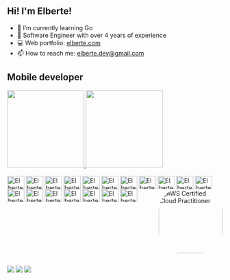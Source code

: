 ## Hi! I'm Elberte!

- 🌱 I’m currently learning Go
- 🤔 Software Engineer with over 4 years of experience
- 💻 Web portfolio: [elberte.com](https://elberte.com)
- 📫 How to reach me: elberte.dev@gmail.com

## Mobile developer

<div style="display: inline-block;">
  <a href="https://github.com/oElberte">
    <img height="180em" src="https://github-readme-stats.vercel.app/api?username=oElberte&show_icons=true&theme=dark&include_all_commits=true&count_private=true"/>
    <img height="180em" src="https://github-readme-stats.vercel.app/api/top-langs/?username=oElberte&layout=compact&langs_count=7&theme=dark"/>
  </a>
</div>

<div style="display: inline-block"><br>
  <img align="center" alt="Elberte-Flutter" height="30" width="40" src="https://cdn.jsdelivr.net/gh/devicons/devicon/icons/flutter/flutter-original.svg">

  <img align="center" alt="Elberte-Dart" height="30" width="40" src="https://cdn.jsdelivr.net/gh/devicons/devicon@latest/icons/dart/dart-original.svg" />

  <img align="center" alt="Elberte-Swift" height="30" width="40" src="https://cdn.jsdelivr.net/gh/devicons/devicon/icons/swift/swift-original.svg">
  
  <img align="center" alt="Elberte-TypeScript" height="30" width="40" src="https://cdn.jsdelivr.net/gh/devicons/devicon@latest/icons/typescript/typescript-original.svg" />
  
  <img align="center" alt="Elberte-JavaScript" height="30" width="40" src="https://cdn.jsdelivr.net/gh/devicons/devicon@latest/icons/javascript/javascript-original.svg" />

  <img align="center" alt="Elberte-Svelte" height="30" width="40" src="https://cdn.jsdelivr.net/gh/devicons/devicon@latest/icons/svelte/svelte-original.svg" />

  <img align="center" alt="Elberte-NodeJS" height="30" width="40" src="https://cdn.jsdelivr.net/gh/devicons/devicon@latest/icons/nodejs/nodejs-original.svg" />
  
  <img align="center" alt="Elberte-NestJS" height="30" width="40" src="https://cdn.jsdelivr.net/gh/devicons/devicon@latest/icons/nestjs/nestjs-original.svg" />

  <img align="center" alt="Elberte-Golang" height="30" width="40" src="https://cdn.jsdelivr.net/gh/devicons/devicon@latest/icons/go/go-original-wordmark.svg" />
  
  <img align="center" alt="Elberte-PostgreSQL" height="30" width="40" src="https://cdn.jsdelivr.net/gh/devicons/devicon@latest/icons/postgresql/postgresql-original.svg" />

  <img align="center" alt="Elberte-MySQL" height="30" width="40" src="https://cdn.jsdelivr.net/gh/devicons/devicon@latest/icons/mysql/mysql-original.svg" />

  <img align="center" alt="Elberte-SQLite" height="30" width="40" src="https://cdn.jsdelivr.net/gh/devicons/devicon/icons/sqlite/sqlite-original.svg">

  <img align="center" alt="Elberte-Prisma" height="30" width="40" src="https://cdn.jsdelivr.net/gh/devicons/devicon@latest/icons/prisma/prisma-original.svg" />

  <img align="center" alt="Elberte-Firebase" height="30" width="40" src="https://cdn.jsdelivr.net/gh/devicons/devicon@latest/icons/firebase/firebase-original.svg" />
          
  <img align="center" alt="Elberte-AWS" height="30" width="40" src="https://cdn.jsdelivr.net/gh/devicons/devicon@latest/icons/amazonwebservices/amazonwebservices-original-wordmark.svg" />
          
  <img align="center" alt="Elberte-GoogleCloud" height="30" width="40" src="https://cdn.jsdelivr.net/gh/devicons/devicon@latest/icons/googlecloud/googlecloud-original.svg" />

  <img align="center" alt="Elberte-Docker" height="30" width="40" src="https://cdn.jsdelivr.net/gh/devicons/devicon@latest/icons/docker/docker-original.svg" />

  <img align="center" alt="Elberte-Vitest" height="30" width="40" src="https://cdn.jsdelivr.net/gh/devicons/devicon@latest/icons/vitest/vitest-original.svg" />
  
  <a href="https://www.credly.com/badges/1f22ad36-94f9-46fa-84ed-fd98a43b91fb/public_url">
    <img align="right" src="https://images.credly.com/images/00634f82-b07f-4bbd-a6bb-53de397fc3a6/image.png" width="150" height="150" style="border-radius:50px;" alt="AWS Certified Cloud Practitioner">
  </a>
</div>

##

<div style="display: inline-block"> 
  <a href="https://elberte.com" target="_blank"><img src="https://img.shields.io/badge/-Portfolio-7c3aed?style=for-the-badge&logo=svelte&logoColor=white" target="_blank"></a>
  <a href="https://www.linkedin.com/in/oelberte/" target="_blank"><img src="https://img.shields.io/badge/-LinkedIn-%230077B5?style=for-the-badge&logo=INSPIRE&logoColor=white" target="_blank"></a>
  <a href = "mailto:elberte.dev@gmail.com"><img src="https://img.shields.io/badge/-Mail-cd3b2f?style=for-the-badge&logo=gmail&logoColor=white" target="_blank"></a>
</div>
